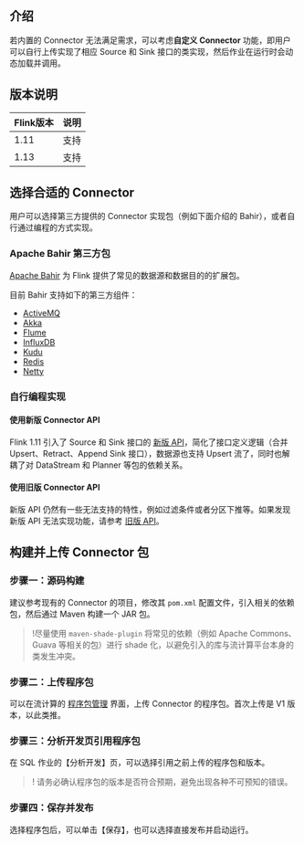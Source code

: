 ## 介绍

若内置的 Connector 无法满足需求，可以考虑**自定义 Connector** 功能，即用户可以自行上传实现了相应 Source 和 Sink 接口的类实现，然后作业在运行时会动态加载并调用。

## 版本说明

| Flink版本 | 说明 |
| :-------- | :--- |
| 1.11      | 支持 |
| 1.13      | 支持 |

## 选择合适的 Connector
用户可以选择第三方提供的 Connector 实现包（例如下面介绍的 Bahir），或者自行通过编程的方式实现。

### Apache Bahir 第三方包

[Apache Bahir](https://bahir.apache.org/) 为 Flink 提供了常见的数据源和数据目的的扩展包。

目前 Bahir 支持如下的第三方组件：

- [ActiveMQ](https://bahir.apache.org/docs/flink/current/flink-streaming-activemq/)
- [Akka](https://bahir.apache.org/docs/flink/current/flink-streaming-akka)
- [Flume](https://bahir.apache.org/docs/flink/current/flink-streaming-flume/)
- [InfluxDB](https://bahir.apache.org/docs/flink/current/flink-streaming-influxdb/)
- [Kudu](https://bahir.apache.org/docs/flink/current/flink-streaming-kudu/)
- [Redis](https://bahir.apache.org/docs/flink/current/flink-streaming-redis/)
- [Netty](https://bahir.apache.org/docs/flink/current/flink-streaming-netty/)

### 自行编程实现

#### 使用新版 Connector API

Flink 1.11 引入了 Source 和 Sink 接口的 [新版 API](https://ci.apache.org/projects/flink/flink-docs-release-1.11/zh/dev/table/sourceSinks.html)，简化了接口定义逻辑（合并 Upsert、Retract、Append Sink 接口），数据源也支持 Upsert 流了，同时也解耦了对 DataStream 和 Planner 等包的依赖关系。

#### 使用旧版 Connector API

新版 API 仍然有一些无法支持的特性，例如过滤条件或者分区下推等。如果发现新版 API 无法实现功能，请参考 [旧版 API](https://ci.apache.org/projects/flink/flink-docs-release-1.11/zh/dev/table/legacySourceSinks.html)。

## 构建并上传 Connector 包

### 步骤一：源码构建

建议参考现有的 Connector 的项目，修改其 `pom.xml` 配置文件，引入相关的依赖包，然后通过 Maven 构建一个 JAR 包。

>!尽量使用 `maven-shade-plugin` 将常见的依赖（例如 Apache Commons、Guava 等相关的包）进行 shade 化，以避免引入的库与流计算平台本身的类发生冲突。

### 步骤二：上传程序包

可以在流计算的 [程序包管理](https://console.cloud.tencent.com/oceanus/resource) 界面，上传 Connector 的程序包。首次上传是 V1 版本，以此类推。

### 步骤三：分析开发页引用程序包

在 SQL 作业的【分析开发】页，可以选择引用之前上传的程序包和版本。

> ! 请务必确认程序包的版本是否符合预期，避免出现各种不可预知的错误。

### 步骤四：保存并发布

选择程序包后，可以单击【保存】，也可以选择直接发布并启动运行。

